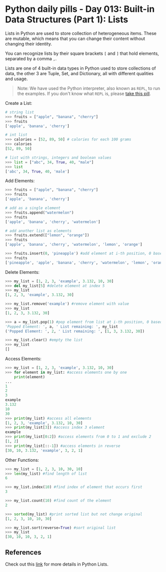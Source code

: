 # Python daily pills - Day 013: Built-in Data Structures (Part 1): Lists

Lists in Python are used to store collection of heterogeneous items. These are mutable, which means that you can change their content without changing their identity. 

You can recognize lists by their square brackets `[` and `]` that hold elements, separated by a comma `,`. 

Lists are one of 4 built-in data types in Python used to store collections of data, the other 3 are Tuple, Set, and Dictionary, all with different qualities and usage.

> Note: We have used the Python interpreter, also known as `REPL`, to run the examples. If you don't know what `REPL` is, please [take this pill](../day-005).

Create a List:

```python
# string list 
>>> fruits = ["apple", "banana", "cherry"]
>>> fruits
['apple', 'banana', 'cherry']

# int list 
>>> calories = [52, 89, 50] # calories for each 100 grams
>>> calories
[52, 89, 50]

# list with strings, integers and boolean values
>>> list = ["abc", 34, True, 40, "male"]
>>> list
['abc', 34, True, 40, 'male']
```

Add Elements:

```python
>>> fruits = ["apple", "banana", "cherry"]
>>> fruits
['apple', 'banana', 'cherry']

# add as a single element
>>> fruits.append("watermelon")
>>> fruits
['apple', 'banana', 'cherry', 'watermelon']

# add another list as elements
>>> fruits.extend(["lemon", "orange"])
>>> fruits
['apple', 'banana', 'cherry', 'watermelon', 'lemon', 'orange']

>>> fruits.insert(0, 'pineapple') #add element at i-th position, 0 based index
>>> fruits
['pineapple', 'apple', 'banana', 'cherry', 'watermelon', 'lemon', 'orange']
```

Delete Elements:

```python
>>> my_list = [1, 2, 3, 'example', 3.132, 10, 30]
>>> del my_list[5] #delete element at index 5
>>> my_list
[1, 2, 3, 'example', 3.132, 30]

>>> my_list.remove('example') #remove element with value
>>> my_list
[1, 2, 3, 3.132, 30]

>>> a = my_list.pop(1) #pop element from list at i-th position, 0 based index
'Popped Element: ', a, ' List remaining: ', my_list
('Popped Element: ', 2, ' List remaining: ', [1, 3, 3.132, 30])

>>> my_list.clear() #empty the list
>>> my_list
[]
```

Access Elements:

```python
>>> my_list = [1, 2, 3, 'example', 3.132, 10, 30]
>>> for element in my_list: #access elements one by one
    print(element)
...
1
2
3
example
3.132
10
30
>>> print(my_list) #access all elements
[1, 2, 3, 'example', 3.132, 10, 30]
>>> print(my_list[3]) #access index 3 element
example
>>> print(my_list[0:2]) #access elements from 0 to 1 and exclude 2
[1, 2]
>>> print(my_list[::-1]) #access elements in reverse
[30, 10, 3.132, 'example', 3, 2, 1]
```

Other Functions:

```python
>>> my_list = [1, 2, 3, 10, 30, 10]
>>> len(my_list) #find length of list
6

>>> my_list.index(10) #find index of element that occurs first
3

>>> my_list.count(10) #find count of the element
2

>>> sorted(my_list) #print sorted list but not change original
[1, 2, 3, 10, 10, 30]

>>> my_list.sort(reverse=True) #sort original list
>>> my_list
[30, 10, 10, 3, 2, 1]
```

## References

Check out this [link](https://www.w3schools.com/python/python_lists.asp) for more details in Python Lists.
